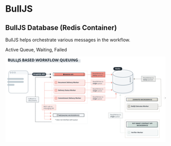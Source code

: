 # BullJS

## BullJS Database \(Redis Container\)

BullJS helps orchestrate various messages in the workflow.

Active Queue, Waiting, Failed

![](../../.gitbook/assets/bulljs-queuing%20%281%29.png)

